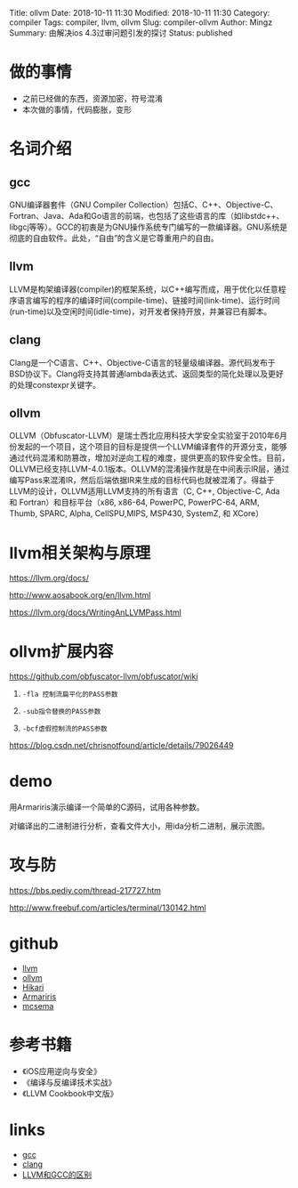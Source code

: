Title: ollvm
Date: 2018-10-11 11:30
Modified: 2018-10-11 11:30
Category: compiler
Tags: compiler, llvm, ollvm
Slug: compiler-ollvm
Author: Mingz
Summary: 由解决ios 4.3过审问题引发的探讨
Status: published



# 做的事情
- 之前已经做的东西，资源加密，符号混淆
- 本次做的事情，代码膨胀，变形


# 名词介绍

## gcc

GNU编译器套件（GNU Compiler Collection）包括C、C++、Objective-C、Fortran、Java、Ada和Go语言的前端，也包括了这些语言的库（如libstdc++、libgcj等等）。GCC的初衷是为GNU操作系统专门编写的一款编译器。GNU系统是彻底的自由软件。此处，“自由”的含义是它尊重用户的自由。


## llvm
LLVM是构架编译器(compiler)的框架系统，以C++编写而成，用于优化以任意程序语言编写的程序的编译时间(compile-time)、链接时间(link-time)、运行时间(run-time)以及空闲时间(idle-time)，对开发者保持开放，并兼容已有脚本。


## clang
Clang是一个C语言、C++、Objective-C语言的轻量级编译器。源代码发布于BSD协议下。Clang将支持其普通lambda表达式、返回类型的简化处理以及更好的处理constexpr关键字。


## ollvm
OLLVM（Obfuscator-LLVM）是瑞士西北应用科技大学安全实验室于2010年6月份发起的一个项目，这个项目的目标是提供一个LLVM编译套件的开源分支，能够通过代码混淆和防篡改，增加对逆向工程的难度，提供更高的软件安全性。目前，OLLVM已经支持LLVM-4.0.1版本。OLLVM的混淆操作就是在中间表示IR层，通过编写Pass来混淆IR，然后后端依据IR来生成的目标代码也就被混淆了。得益于LLVM的设计，OLLVM适用LLVM支持的所有语言（C, C++, Objective-C, Ada 和 Fortran）和目标平台（x86, x86-64, PowerPC, PowerPC-64, ARM, Thumb, SPARC, Alpha, CellSPU,MIPS, MSP430, SystemZ, 和 XCore）



# llvm相关架构与原理

https://llvm.org/docs/

http://www.aosabook.org/en/llvm.html


https://llvm.org/docs/WritingAnLLVMPass.html

# ollvm扩展内容


https://github.com/obfuscator-llvm/obfuscator/wiki





1.     -fla 控制流扁平化的PASS参数

2.     -sub指令替换的PASS参数

3.     -bcf虚假控制流的PASS参数



https://blog.csdn.net/chrisnotfound/article/details/79026449




# demo
用Armariris演示编译一个简单的C源码，试用各种参数。

对编译出的二进制进行分析，查看文件大小，用ida分析二进制，展示流图。


# 攻与防

https://bbs.pediy.com/thread-217727.htm

http://www.freebuf.com/articles/terminal/130142.html






# github

- [llvm](https://github.com/llvm-mirror/llvm)
- [ollvm](https://github.com/obfuscator-llvm/obfuscator)
- [Hikari](https://github.com/HikariObfuscator/Hikari)
- [Armariris](https://github.com/GoSSIP-SJTU/Armariris)
- [mcsema](https://github.com/trailofbits/mcsema)



# 参考书籍
- 《iOS应用逆向与安全》
- 《编译与反编译技术实战》
- 《LLVM Cookbook中文版》


# links
- [gcc](https://www.gnu.org/software/gcc/)
- [clang](http://clang.llvm.org/)
- [LLVM和GCC的区别](https://www.cnblogs.com/zuopeng/p/4141467.html)
